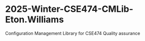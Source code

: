 # 2025-Winter-CSE474-CMLib-Eton.Williams
Configuration Management Library for CSE474 Quality assurance
